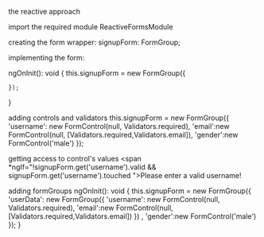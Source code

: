 the reactive approach 

import the required module
ReactiveFormsModule

creating the form wrapper:
signupForm: FormGroup;

implementing the form:

 ngOnInit(): void {
    this.signupForm = new FormGroup({
      
    });
  }

adding controls and validators
  this.signupForm = new FormGroup({
        'username': new FormControl(null, Validators.required),
        'email':new FormControl(null, [Validators.required,Validators.email]),
      'gender':new FormControl('male')
    });

getting access to control's values
 <span *ngIf="!signupForm.get('username').valid && signupForm.get('username').touched ">Please enter a valid username!</span>

adding formGroups
ngOnInit(): void {
    this.signupForm = new FormGroup({
      'userData': new FormGroup({
        'username': new FormControl(null, Validators.required),
        'email':new FormControl(null, [Validators.required,Validators.email])
      })
     ,
      'gender':new FormControl('male')
    });
  }

